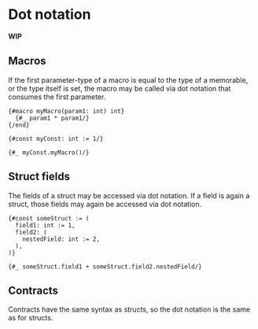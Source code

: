 # Dot notation

**WIP**

## Macros

If the first parameter-type of a macro is equal to the type of a memorable, or the type itself is set, the macro may be called via dot notation that consumes the first parameter.

```
{#macro myMacro(param1: int) int}
  {#_ param1 * param1/}
{/end}

{#const myConst: int := 1/}

{#_ myConst.myMacro()/}
```

## Struct fields

The fields of a struct may be accessed via dot notation.
If a field is again a struct, those fields may again be accessed via dot notation.

```
{#const someStruct := (
  field1: int := 1,
  field2: (
    nestedField: int := 2,
  ),
)}

{#_ someStruct.field1 + someStruct.field2.nestedField/}
```

## Contracts

Contracts have the same syntax as structs, so the dot notation is the same as for structs.
